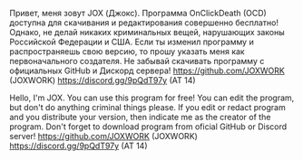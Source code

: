 Привет, меня зовут JOX (Джокс).
Программа OnClickDeath (OCD) доступна для скачивания и
редактирования совершенно бесплатно!
Однако, не делай никаких криминальных вещей, нарушающих
законы Российской Федерации и США.
Если ты изменил программу и распространяешь свою версию, то прошу
указать меня как первоначального создателя.
Не забывай скачивать программу с официальных GitHub и Дискорд сервера!
https://github.com/JOXWORK (JOXWORK)
https://discord.gg/9pQdT97y (AT 14)

Hello, I'm JOX.
You can use this program for free!
You can edit the program, but don't do anything criminal things please.
If you edit or redact program and you distribute your version, then indicate me as the creator of the program.
Don't forget to download program from oficial GitHub or Discord server!
https://github.com/JOXWORK (JOXWORK)
https://discord.gg/9pQdT97y (AT 14)

